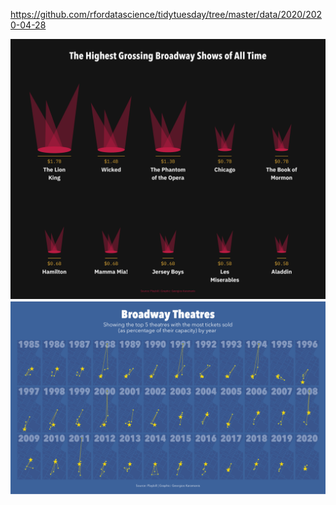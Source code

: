 https://github.com/rfordatascience/tidytuesday/tree/master/data/2020/2020-04-28

![](plots/broadway-spotlight.png)
![](plots/broadway-capacity.png)
